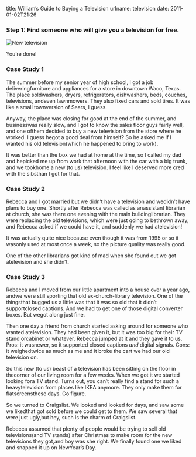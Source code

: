 title: William&#x02bc;s Guide to Buying a Television
urlname: television
date: 2011-01-02T21:26

<h3 id="step-1-find-someone-who-will-give-you-a-television-for-free">Step 1: Find someone who will give you a television for free.</h3>

![New television](https://dl.dropboxusercontent.com/s/92gqslhhjw6bmxs/20110102-new-television.jpg)

You&#x02bc;re done!

<h3 id="case-study-1">Case Study 1</h3>

The summer before my senior year of high school, I got a job deliveringfurniture and appliances for a store in downtown Waco, Texas. The place soldwashers, dryers, refrigerators, dishwashers, beds, couches, televisions, andeven lawnmowers. They also fixed cars and sold tires. It was like a small townversion of Sears, I guess.

Anyway, the place was closing for good at the end of the summer, and businesswas really slow, and I got to know the sales floor guys fairly well, and one ofthem decided to buy a new television from the store where he worked. I guess hegot a good deal from himself? So he asked me if I wanted his old television(which he happened to bring to work).

It was better than the box we had at home at the time, so I called my dad and hepicked me up from work that afternoon with the car with a big trunk, and we tookhome a new (to us) television. I feel like I deserved more cred with the sibsthan I got for that.

<h3 id="case-study-2">Case Study 2</h3>

Rebecca and I got married but we didn&#x02bc;t have a television and wedidn&#x02bc;t have plans to buy one. Shortly after Rebecca was called as anassistant librarian at church, she was there one evening with the main buildinglibrarian. They were replacing the old televisions, which were just going to bethrown away, and Rebecca asked if we could have it, and suddenly we had atelevision!

It was actually quite nice because even though it was from 1995 or so it wasonly used at most once a week, so the picture quality was really good.

One of the other librarians got kind of mad when she found out we got atelevision and she didn&#x02bc;t.

<h3 id="case-study-3">Case Study 3</h3>

Rebecca and I moved from our little apartment into a house over a year ago, andwe were still sporting that old ex-church-library television. One of the thingsthat bugged us a little was that it was so old that it didn&#x02bc;t supportclosed captions. And we had to get one of those digital converter boxes. But wegot along just fine.

Then one day a friend from church started asking around for someone who wanted atelevision. They had been given it, but it was too big for their TV stand orcabinet or whatever. Rebecca jumped at it and they gave it to us. Pros: it wasnewer, so it supported closed captions _and_ digital signals. Cons: it weighedtwice as much as me and it broke the cart we had our old television on.

So this new (to us) beast of a television has been sitting on the floor in thecorner of our living room for a few weeks. When we got it we started looking fora TV stand. Turns out, you can&#x02bc;t really find a stand for such a heavytelevision from places like IKEA anymore. They only make them for flatscreensthese days. Go figure.

So we turned to Craigslist. We looked and looked for days, and saw some we likedthat got sold before we could get to them. We saw several that were just ugly,but hey, such is the charm of Craigslist.

Rebecca assumed that plenty of people would be trying to sell old televisions(and TV stands) after Christmas to make room for the new televisions they got,and boy was she right. We finally found one we liked and snapped it up on NewYear&#x02bc;s Day.